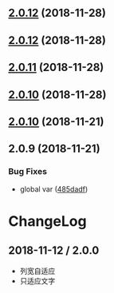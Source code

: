 ## [2.0.12](https://github.com/kuaizi-co/kz-table/compare/v2.0.11...v2.0.12) (2018-11-28)



## [2.0.12](https://github.com/kuaizi-co/kz-table/compare/v2.0.11...v2.0.12) (2018-11-28)



## [2.0.11](https://github.com/kuaizi-co/kz-table/compare/v2.0.10...v2.0.11) (2018-11-28)



## [2.0.10](https://github.com/kuaizi-co/kz-table/compare/v2.0.9...v2.0.10) (2018-11-28)



## [2.0.10](https://github.com/kuaizi-co/kz-table/compare/v2.0.9...v2.0.10) (2018-11-21)



## 2.0.9 (2018-11-21)


### Bug Fixes

* global var ([485dadf](https://github.com/kuaizi-co/kz-table/commit/485dadf))



# ChangeLog

## 2018-11-12 / 2.0.0

* 列宽自适应
* 只适应文字